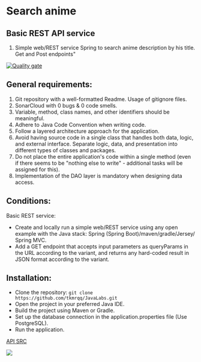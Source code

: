 # Search anime
## Basic REST API service</h2>

1) Simple web/REST service Spring to search anime description by his title. Get and Post endpoints"

[![Quality gate](https://sonarcloud.io/api/project_badges/quality_gate?project=tkmrqq_JavaLabs)](https://sonarcloud.io/summary/new_code?id=tkmrqq_JavaLabs)

## General requirements:
1. Git repository with a well-formatted Readme. Usage of gitignore files.
2. SonarCloud with 0 bugs & 0 code smells.
3. Variable, method, class names, and other identifiers should be meaningful.
4. Adhere to Java Code Convention when writing code.
5. Follow a layered architecture approach for the application.
6. Avoid having source code in a single class that handles both data, logic, and external interface. Separate logic, data, and presentation into different types of classes and packages.
7. Do not place the entire application's code within a single method (even if there seems to be "nothing else to write" - additional tasks will be assigned for this).
8. Implementation of the DAO layer is mandatory when designing data access.

## Conditions:
Basic REST service:
- Create and locally run a simple web/REST service using any open example with the Java stack: Spring (Spring Boot)/maven/gradle/Jersey/ Spring MVC.
- Add a GET endpoint that accepts input parameters as queryParams in the URL according to the variant, and returns any hard-coded result in JSON format according to the variant.


## Installation:
- Clone the repository: `git clone https://github.com/tkmrqq/JavaLabs.git`
- Open the project in your preferred Java IDE.
- Build the project using Maven or Gradle.
- Set up the database connection in the application.properties file (Use PostgreSQL).
- Run the application.
 
[API SRC](https://docs.api.jikan.moe/)

<img src="https://iis.bsuir.by/api/v1/employees/photo/532500">


